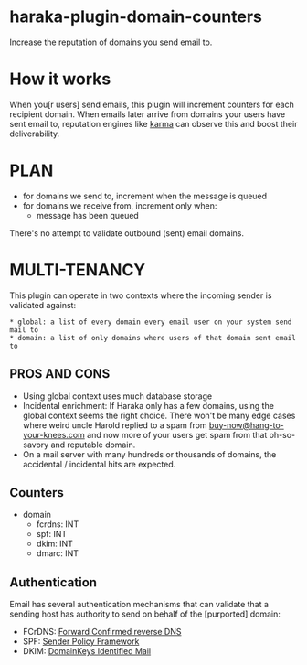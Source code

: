 # haraka-plugin-domain-counters

Increase the reputation of domains you send email to.


# How it works

When you[r users] send emails, this plugin will increment counters for each recipient domain.
When emails later arrive from domains your users have sent email to, reputation engines like
 [karma](https://github.com/haraka/haraka-plugin-karma) can observe this and boost their deliverability.


# PLAN

- for domains we send to, increment when the message is queued
- for domains we receive from, increment only when:
    - message has been queued

There's no attempt to validate outbound (sent) email domains.

# MULTI-TENANCY

This plugin can operate in two contexts where the incoming sender is validated against:

    * global: a list of every domain every email user on your system send mail to
    * domain: a list of only domains where users of that domain sent email to

## PROS AND CONS

* Using global context uses much database storage
* Incidental enrichment: If Haraka only has a few domains, using the global context seems the right choice. There won't be many edge cases where weird uncle Harold replied to a spam from buy-now@hang-to-your-knees.com and now more of your users get spam from that oh-so-savory and reputable domain.
* On a mail server with many hundreds or thousands of domains, the accidental / incidental hits are expected.


## Counters

- domain
    - fcrdns: INT
    - spf:    INT
    - dkim:   INT
    - dmarc:  INT


## Authentication

Email has several authentication mechanisms that can validate that a sending host
has authority to send on behalf of the [purported] domain:

- FCrDNS: [Forward Confirmed reverse DNS](https://en.wikipedia.org/wiki/Forward-confirmed_reverse_DNS)
- SPF: [Sender Policy Framework](https://en.wikipedia.org/wiki/Sender_Policy_Framework)
- DKIM: [DomainKeys Identified Mail](https://en.wikipedia.org/wiki/DomainKeys_Identified_Mail)
